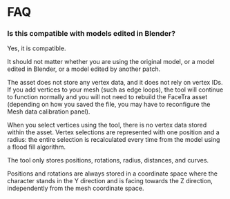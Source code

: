 ﻿# FAQ

### Is this compatible with models edited in Blender?

Yes, it is compatible.

It should not matter whether you are using the original model, or a model edited in Blender, or a model edited by another patch.

The asset does not store any vertex data, and it does not rely on vertex IDs. If you add vertices to your mesh (such as edge loops), the tool will continue to function normally and you will not need to rebuild the FaceTra asset (depending on how you saved the file, you may have to reconfigure the Mesh data calibration panel).

When you select vertices using the tool, there is no vertex data stored within the asset. Vertex selections are represented with one position and a radius: the entire selection is recalculated every time from the model using a flood fill algorithm.

The tool only stores positions, rotations, radius, distances, and curves.

Positions and rotations are always stored in a coordinate space where the character stands in the Y direction and is facing towards the Z direction, independently from the mesh coordinate space.
